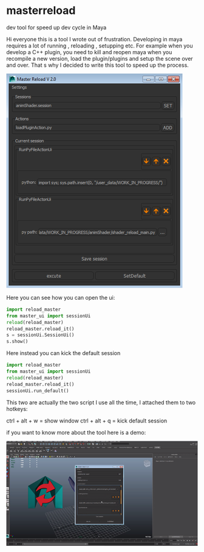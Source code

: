 masterreload
============

dev tool for speed up dev cycle in Maya

Hi everyone this is a tool I wrote out of frustration.
Developing in maya requires a lot of running , reloading , setupping etc.
For example when you develop a C++ plugin, you need to kill and reopen maya 
when you recompile a new version, load the plugin/plugins and setup the scene 
over and over.
That s why I decided to write this tool to speed up the process.

![Alt UI](/doc/resources/ui_screen.png)

Here you can see how you can open the ui:

```python
import reload_master
from master_ui import sessionUi
reload(reload_master)
reload_master.reload_it()
s = sessionUi.SessionUi()
s.show()
```

Here instead you can kick the default session

```python
import reload_master
from master_ui import sessionUi
reload(reload_master)
reload_master.reload_it()
sessionUi.run_default()
```

This two are actually the two script I use all the time, I attached them to two hotkeys:

ctrl + alt + w  = show window
ctrl + alt + q  = kick default session

if you want to know more about the tool here is a demo:

[![IMAGE DEMO](/doc/resources/reloadMasterThumb.png)](https://vimeo.com/107648350)